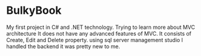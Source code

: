 # BulkyBook
My first project in C# and .NET technology. 
Trying to learn more about MVC architecture
It does not have any advanced features of MVC.
It consists of Create, Edit and Delete property.
using sql server management studio I handled the backend it was pretty new to me.
